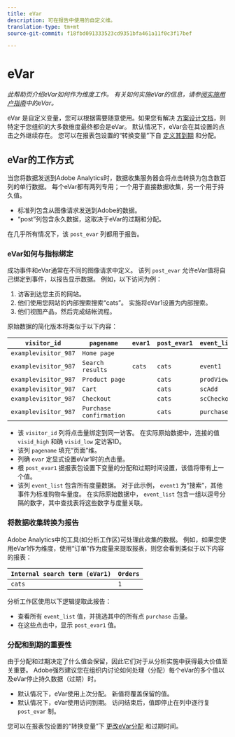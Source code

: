```yaml
---
title: eVar
description: 可在报告中使用的自定义维。
translation-type: tm+mt
source-git-commit: f18fbd091333523cd9351bfa461a11f0c3f17bef

---
```



# eVar

*此帮助页介绍eVar如何作为维度工作。 有关如何实施eVar的信息，请参[阅实施用户指南](/help/implement/vars/page-vars/evar.md)中的eVar。*

eVar 是自定义变量，您可以根据需要随意使用。如果您有解决 [方案设计文档](/help/implement/prepare/solution-design.md)，则特定于您组织的大多数维度最终都会是eVar。 默认情况下，eVar会在其设置的点击之外继续存在。 您可以在报表包设置的“转换变量”下自 [定义其到期](/help/admin/admin/conversion-var-admin/conversion-var-admin.md) 和分配。

## eVar的工作方式

当您将数据发送到Adobe Analytics时，数据收集服务器会将点击转换为包含数百列的单行数据。 每个eVar都有两列专用；一个用于直接数据收集，另一个用于持久值。

* 标准列包含从图像请求发送到Adobe的数据。
* “post”列包含永久数据，这取决于eVar的过期和分配。

在几乎所有情况下，该 `post_evar` 列都用于报告。

### eVar如何与指标绑定

成功事件和eVar通常在不同的图像请求中定义。 该列 `post_evar` 允许eVar值将自己绑定到事件，以报告显示数据。 例如，以下访问为例：

1. 访客到达您主页的网站。
2. 他们使用您网站的内部搜索搜索“cats”。 实施将eVar1设置为内部搜索。
3. 他们视图产品，然后完成结帐流程。

原始数据的简化版本将类似于以下内容：

| `visitor_id` | `pagename` | `evar1` | `post_evar1` | `event_list` |
| --- | --- | --- | --- | --- |
| `examplevisitor_987` | `Home page` |  |  |  |
| `examplevisitor_987` | `Search results` | `cats` | `cats` | `event1` |
| `examplevisitor_987` | `Product page` |  | `cats` | `prodView` |
| `examplevisitor_987` | `Cart` |  | `cats` | `scAdd` |
| `examplevisitor_987` | `Checkout` |  | `cats` | `scCheckout` |
| `examplevisitor_987` | `Purchase confirmation` |  | `cats` | `purchase` |

* 该 `visitor_id` 列将点击量绑定到同一访客。 在实际原始数据中，连接的值 `visid_high` 和确 `visid_low` 定访客ID。
* 该列 `pagename` 填充“页面”维。
* 列确 `evar` 定显式设置eVar1时的点击量。
* 根 `post_evar1` 据报表包设置下变量的分配和过期时间设置，该值将带有上一个值。
* 该列 `event_list` 包含所有度量数据。 对于此示例， `event1` 为“搜索”，其他事件为标准购物车量度。 在实际原始数据中， `event_list` 包含一组以逗号分隔的数字，其中查找表将这些数字与度量关联。

### 将数据收集转换为报告

Adobe Analytics中的工具(如分析工作区)可处理此收集的数据。 例如，如果您使用eVar1作为维度，使用“订单”作为度量来提取报表，则您会看到类似于以下内容的报表：

| `Internal search term (eVar1)` | `Orders` |
| --- | --- |
| `cats` | `1` |

分析工作区使用以下逻辑提取此报告：

* 查看所有 `event_list` 值，并挑选其中的所有点 `purchase` 击量。
* 在这些点击中，显示 `post_evar1` 值。

### 分配和到期的重要性

由于分配和过期决定了什么值会保留，因此它们对于从分析实施中获得最大价值至关重要。 Adobe强烈建议您在组织内讨论如何处理（分配）每个eVar的多个值以及eVar停止持久数据（过期）时。

* 默认情况下，eVar使用上次分配。 新值将覆盖保留的值。
* 默认情况下，eVar使用访问到期。 访问结束后，值即停止在列中逐行复 `post_evar` 制。

您可以在报表包设置的“转换变量”下 [更改eVar分配](/help/admin/admin/conversion-var-admin/conversion-var-admin.md) 和过期时间。
